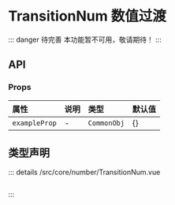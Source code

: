 # TransitionNum 数值过渡  <Badge class="title-badge" type="danger" text="wait" />


::: danger 待完善
本功能暂不可用，敬请期待！
:::




## API 
### Props

|属性|说明|类型|默认值|
|:---|:---|:---|:---|
|`exampleProp`|-|`CommonObj`|{}|



## 类型声明
::: details
/src/core/number/TransitionNum.vue

``` ts


```

:::  


